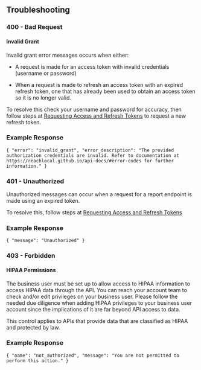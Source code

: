 ## Troubleshooting

### 400 - Bad Request

#### Invalid Grant

Invalid grant error messages occurs when either:

- A request is made for an access token with invalid credentials (username or password)

- When a request is made to refresh an access token with an expired refresh token, one that has already been used to obtain an access token so it is no longer valid.

To resolve this check your username and password for accuracy, then follow steps at [Requesting Access and Refresh Tokens](https://reachlocal.github.io/api-docs/#api-access-step-2-authorization-requesting-access-and-refresh-tokens) to request a new refresh token.

### Example Response

`{ "error": "invalid_grant", "error_description": "The provided authorization credentials are invalid. Refer to documentation at https://reachlocal.github.io/api-docs/#error-codes for further information." }`

### 401 - Unauthorized

Unauthorized messages can occur when a request for a report endpoint is made using an expired token.

To resolve this, follow steps at [Requesting Access and Refresh Tokens](https://reachlocal.github.io/api-docs/#api-access-step-2-authorization-requesting-access-and-refresh-tokens)

### Example Response

`{ "message": "Unauthorized" }`

### 403 - Forbidden

#### HIPAA Permissions

The business user must be set up to allow access to HIPAA information to access HIPAA data through the API. You can reach your account team to check and/or edit privileges on your business user. Please follow the needed due diligence when adding HIPAA privileges to your business user account since the implications of it are far beyond API access to data.

This control applies to APIs that provide data that are classified as HIPAA and protected by law.

### Example Response

`{ "name": "not_authorized", "message": "You are not permitted to perform this action." }`
